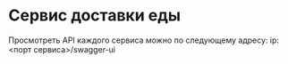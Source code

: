 # Сервис доставки еды

Просмотреть API каждого сервиса можно по следующему адресу: ip:<порт сервиса>/swagger-ui
